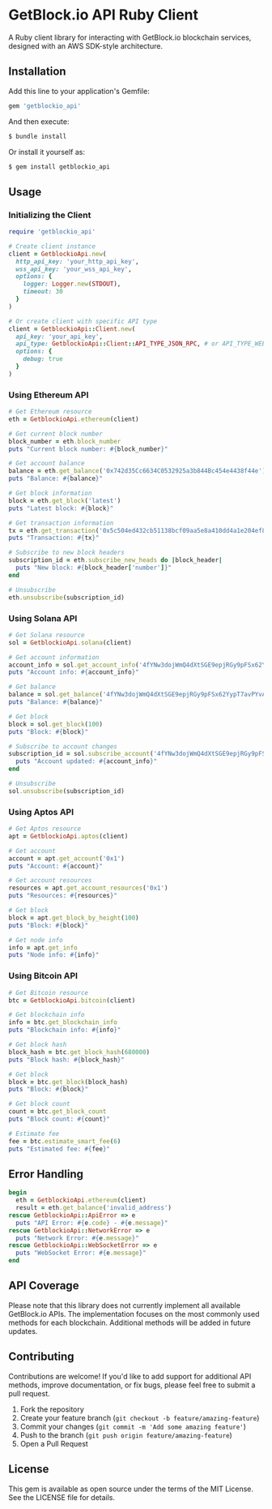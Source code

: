 # GetBlock.io API Ruby Client

A Ruby client library for interacting with GetBlock.io blockchain services, designed with an AWS SDK-style architecture.

## Installation

Add this line to your application's Gemfile:

```ruby
gem 'getblockio_api'
```

And then execute:

```bash
$ bundle install
```

Or install it yourself as:

```bash
$ gem install getblockio_api
```

## Usage

### Initializing the Client

```ruby
require 'getblockio_api'

# Create client instance
client = GetblockioApi.new(
  http_api_key: 'your_http_api_key',
  wss_api_key: 'your_wss_api_key',
  options: {
    logger: Logger.new(STDOUT),
    timeout: 30
  }
)

# Or create client with specific API type
client = GetblockioApi::Client.new(
  api_key: 'your_api_key',
  api_type: GetblockioApi::Client::API_TYPE_JSON_RPC, # or API_TYPE_WEBSOCKET, API_TYPE_REST
  options: {
    debug: true
  }
)
```

### Using Ethereum API

```ruby
# Get Ethereum resource
eth = GetblockioApi.ethereum(client)

# Get current block number
block_number = eth.block_number
puts "Current block number: #{block_number}"

# Get account balance
balance = eth.get_balance('0x742d35Cc6634C0532925a3b844Bc454e4438f44e')
puts "Balance: #{balance}"

# Get block information
block = eth.get_block('latest')
puts "Latest block: #{block}"

# Get transaction information
tx = eth.get_transaction('0x5c504ed432cb51138bcf09aa5e8a410dd4a1e204ef84bfed1be16dfba1b22060')
puts "Transaction: #{tx}"

# Subscribe to new block headers
subscription_id = eth.subscribe_new_heads do |block_header|
  puts "New block: #{block_header['number']}"
end

# Unsubscribe
eth.unsubscribe(subscription_id)
```

### Using Solana API

```ruby
# Get Solana resource
sol = GetblockioApi.solana(client)

# Get account information
account_info = sol.get_account_info('4fYNw3dojWmQ4dXtSGE9epjRGy9pFSx62YypT7avPYvA')
puts "Account info: #{account_info}"

# Get balance
balance = sol.get_balance('4fYNw3dojWmQ4dXtSGE9epjRGy9pFSx62YypT7avPYvA')
puts "Balance: #{balance}"

# Get block
block = sol.get_block(100)
puts "Block: #{block}"

# Subscribe to account changes
subscription_id = sol.subscribe_account('4fYNw3dojWmQ4dXtSGE9epjRGy9pFSx62YypT7avPYvA') do |account_info|
  puts "Account updated: #{account_info}"
end

# Unsubscribe
sol.unsubscribe(subscription_id)
```

### Using Aptos API

```ruby
# Get Aptos resource
apt = GetblockioApi.aptos(client)

# Get account
account = apt.get_account('0x1')
puts "Account: #{account}"

# Get account resources
resources = apt.get_account_resources('0x1')
puts "Resources: #{resources}"

# Get block
block = apt.get_block_by_height(100)
puts "Block: #{block}"

# Get node info
info = apt.get_info
puts "Node info: #{info}"
```

### Using Bitcoin API

```ruby
# Get Bitcoin resource
btc = GetblockioApi.bitcoin(client)

# Get blockchain info
info = btc.get_blockchain_info
puts "Blockchain info: #{info}"

# Get block hash
block_hash = btc.get_block_hash(680000)
puts "Block hash: #{block_hash}"

# Get block
block = btc.get_block(block_hash)
puts "Block: #{block}"

# Get block count
count = btc.get_block_count
puts "Block count: #{count}"

# Estimate fee
fee = btc.estimate_smart_fee(6)
puts "Estimated fee: #{fee}"
```

## Error Handling

```ruby
begin
  eth = GetblockioApi.ethereum(client)
  result = eth.get_balance('invalid_address')
rescue GetblockioApi::ApiError => e
  puts "API Error: #{e.code} - #{e.message}"
rescue GetblockioApi::NetworkError => e
  puts "Network Error: #{e.message}"
rescue GetblockioApi::WebSocketError => e
  puts "WebSocket Error: #{e.message}"
end
```

## API Coverage

Please note that this library does not currently implement all available GetBlock.io APIs. The implementation focuses on the most commonly used methods for each blockchain. Additional methods will be added in future updates.

## Contributing

Contributions are welcome! If you'd like to add support for additional API methods, improve documentation, or fix bugs, please feel free to submit a pull request.

1. Fork the repository
2. Create your feature branch (`git checkout -b feature/amazing-feature`)
3. Commit your changes (`git commit -m 'Add some amazing feature'`)
4. Push to the branch (`git push origin feature/amazing-feature`)
5. Open a Pull Request

## License

This gem is available as open source under the terms of the MIT License. See the LICENSE file for details.

